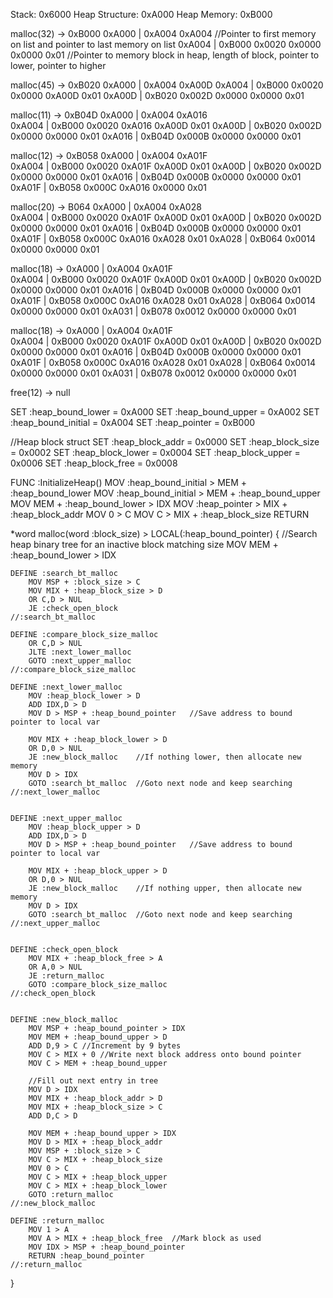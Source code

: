 Stack: 0x6000
Heap Structure: 0xA000
Heap Memory: 0xB000

malloc(32) -> 0xB000
	0xA000 | 0xA004	0xA004	//Pointer to first memory on list and pointer to last memory on list
	0xA004 | 0xB000 0x0020 0x0000 0x0000 0x01	//Pointer to memory block in heap, length of block, pointer to lower, pointer to higher


malloc(45) -> 0xB020
	0xA000 | 0xA004	0xA00D
	0xA004 | 0xB000 0x0020 0x0000 0xA00D 0x01
	0xA00D | 0xB020 0x002D 0x0000 0x0000 0x01



malloc(11) -> 0xB04D
	0xA000 | 0xA004	0xA016	
	0xA004 | 0xB000 0x0020 0xA016 0xA00D 0x01
	0xA00D | 0xB020 0x002D 0x0000 0x0000 0x01
	0xA016 | 0xB04D 0x000B 0x0000 0x0000 0x01

malloc(12) -> 0xB058
	0xA000 | 0xA004	0xA01F	
	0xA004 | 0xB000 0x0020 0xA01F 0xA00D 0x01
	0xA00D | 0xB020 0x002D 0x0000 0x0000 0x01
	0xA016 | 0xB04D 0x000B 0x0000 0x0000 0x01
	0xA01F | 0xB058 0x000C 0xA016 0x0000 0x01


malloc(20) -> B064
	0xA000 | 0xA004	0xA028	
	0xA004 | 0xB000 0x0020 0xA01F 0xA00D 0x01
	0xA00D | 0xB020 0x002D 0x0000 0x0000 0x01
	0xA016 | 0xB04D 0x000B 0x0000 0x0000 0x01
	0xA01F | 0xB058 0x000C 0xA016 0xA028 0x01
	0xA028 | 0xB064 0x0014 0x0000 0x0000 0x01

malloc(18) -> 
	0xA000 | 0xA004	0xA01F	
	0xA004 | 0xB000 0x0020 0xA01F 0xA00D 0x01
	0xA00D | 0xB020 0x002D 0x0000 0x0000 0x01
	0xA016 | 0xB04D 0x000B 0x0000 0x0000 0x01
	0xA01F | 0xB058 0x000C 0xA016 0xA028 0x01
	0xA028 | 0xB064 0x0014 0x0000 0x0000 0x01
	0xA031 | 0xB078 0x0012 0x0000 0x0000 0x01


malloc(18) -> 
	0xA000 | 0xA004	0xA01F	
	0xA004 | 0xB000 0x0020 0xA01F 0xA00D 0x01
	0xA00D | 0xB020 0x002D 0x0000 0x0000 0x01
	0xA016 | 0xB04D 0x000B 0x0000 0x0000 0x01
	0xA01F | 0xB058 0x000C 0xA016 0xA028 0x01
	0xA028 | 0xB064 0x0014 0x0000 0x0000 0x01
	0xA031 | 0xB078 0x0012 0x0000 0x0000 0x01


free(12) -> null

SET :heap_bound_lower = 0xA000
SET :heap_bound_upper = 0xA002
SET :heap_bound_initial = 0xA004 
SET :heap_pointer = 0xB000

//Heap block struct
SET :heap_block_addr = 0x0000
SET :heap_block_size = 0x0002
SET :heap_block_lower = 0x0004
SET :heap_block_upper = 0x0006
SET :heap_block_free = 0x0008


FUNC :InitializeHeap()
	MOV :heap_bound_initial > MEM + :heap_bound_lower
	MOV :heap_bound_initial > MEM + :heap_bound_upper
	MOV MEM + :heap_bound_lower > IDX
	MOV :heap_pointer > MIX + :heap_block_addr
	MOV 0 > C
	MOV C > MIX + :heap_block_size
RETURN 

*word malloc(word :block_size) > LOCAL(:heap_bound_pointer)
{
	//Search heap binary tree for an inactive block matching size
	MOV MEM + :heap_bound_lower > IDX

	DEFINE :search_bt_malloc
		MOV MSP + :block_size > C
		MOV MIX + :heap_block_size > D
		OR C,D > NUL
		JE :check_open_block
	//:search_bt_malloc

	DEFINE :compare_block_size_malloc
		OR C,D > NUL
		JLTE :next_lower_malloc
		GOTO :next_upper_malloc
	//:compare_block_size_malloc

	DEFINE :next_lower_malloc
		MOV :heap_block_lower > D
		ADD IDX,D > D
		MOV D > MSP + :heap_bound_pointer	//Save address to bound pointer to local var

		MOV MIX + :heap_block_lower > D
		OR D,0 > NUL
		JE :new_block_malloc	//If nothing lower, then allocate new memory
		MOV D > IDX
		GOTO :search_bt_malloc	//Goto next node and keep searching
	//:next_lower_malloc


	DEFINE :next_upper_malloc
		MOV :heap_block_upper > D
		ADD IDX,D > D
		MOV D > MSP + :heap_bound_pointer	//Save address to bound pointer to local var

		MOV MIX + :heap_block_upper > D
		OR D,0 > NUL
		JE :new_block_malloc	//If nothing upper, then allocate new memory
		MOV D > IDX
		GOTO :search_bt_malloc	//Goto next node and keep searching
	//:next_upper_malloc
		

	DEFINE :check_open_block
		MOV MIX + :heap_block_free > A
		OR A,0 > NUL
		JE :return_malloc
		GOTO :compare_block_size_malloc
	//:check_open_block


	DEFINE :new_block_malloc
		MOV MSP + :heap_bound_pointer > IDX
		MOV MEM + :heap_bound_upper > D
		ADD D,9 > C	//Increment by 9 bytes
		MOV C > MIX + 0	//Write next block address onto bound pointer
		MOV C > MEM + :heap_bound_upper

		//Fill out next entry in tree
		MOV D > IDX
		MOV MIX + :heap_block_addr > D
		MOV MIX + :heap_block_size > C
		ADD D,C > D
		
		MOV MEM + :heap_bound_upper > IDX
		MOV D > MIX + :heap_block_addr
		MOV MSP + :block_size > C
		MOV C > MIX + :heap_block_size
		MOV 0 > C
		MOV C > MIX + :heap_block_upper
		MOV C > MIX + :heap_block_lower
		GOTO :return_malloc
	//:new_block_malloc

	DEFINE :return_malloc
		MOV 1 > A
		MOV A > MIX + :heap_block_free	//Mark block as used
		MOV IDX > MSP + :heap_bound_pointer
		RETURN :heap_bound_pointer
	//:return_malloc
}
